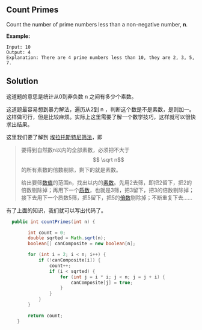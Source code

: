 ## Count Primes

Count the number of prime numbers less than a non-negative number, **n**.

**Example:**

```
Input: 10
Output: 4
Explanation: There are 4 prime numbers less than 10, they are 2, 3, 5, 7.
```

## Solution

这道题的意思是统计从0到非负数 n 之间有多少个素数。

这道题最容易想到暴力解法，遍历从2到 n ，判断这个数是不是素数，是则加一。这样做可行，但是比较麻烦。实际上这里需要了解一个数学技巧，这样就可以很快求出结果。

这里我们要了解到 [埃拉托斯特尼筛法](https://baike.baidu.com/item/%E5%9F%83%E6%8B%89%E6%89%98%E6%96%AF%E7%89%B9%E5%B0%BC%E7%AD%9B%E6%B3%95)，即

> 要得到自然数n以内的全部素数，必须把不大于 $$ \sqrt n$$ 的所有素数的倍数剔除，剩下的就是素数。
>
> 给出要筛[数值](https://baike.baidu.com/item/%E6%95%B0%E5%80%BC)的范围n，找出以内的[素数](https://baike.baidu.com/item/%E7%B4%A0%E6%95%B0)。先用2去筛，即把2留下，把2的倍数剔除掉；再用下一个[质数](https://baike.baidu.com/item/%E8%B4%A8%E6%95%B0)，也就是3筛，把3留下，把3的倍数剔除掉；接下去用下一个质数5筛，把5留下，把5的[倍数](https://baike.baidu.com/item/%E5%80%8D%E6%95%B0)剔除掉；不断重复下去......

有了上面的知识，我们就可以写出代码了。

```java
  public int countPrimes(int n) {

        int count = 0;
        double sqrted = Math.sqrt(n);
        boolean[] canComposite = new boolean[n];

        for (int i = 2; i < n; i++) {
            if (!canComposite[i]) {
                count++;
                if (i < sqrted) {
                    for (int j = i * i; j < n; j = j + i) {
                        canComposite[j] = true;
                    }
                }
            }
        }

        return count;
    }
```

